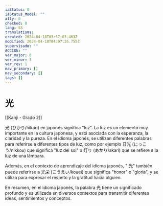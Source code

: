 ```yaml
---
iaStatus: 0
iaStatus_Model: ""
a11y: 0
checked: 0
lang: ES
translations: 
created: 2024-04-18T03:57:03.463Z
modified: 2024-04-18T04:07:26.755Z
supervisado: ""
ACCION: ""
ver_major: 0
ver_minor: 3
ver_rev: 1
nav_primary: []
nav_secondary: []
tags: []
---
```

# 光

[[Kanji - Grado 2]]

光 (ひかり/hikari) en japonés significa "luz". La luz es un elemento muy importante en la cultura japonesa, y está asociada con la esperanza, la claridad y la pureza. En el idioma japonés, se utilizan diferentes palabras para referirse a diferentes tipos de luz, como por ejemplo 日光 (にっこう/nikkou) que significa "luz del sol" o 灯り (あかり/akari) que se refiere a la luz de una lámpara.

Además, en el contexto de aprendizaje del idioma japonés, " 光" también puede referirse a 光栄 (こうえい/kouei) que significa "honor" o "gloria", y se utiliza para expresar el respeto y la gratitud hacia alguien.

En resumen, en el idioma japonés, la palabra 光 tiene un significado profundo y es utilizada en diversos contextos para transmitir diferentes ideas, sentimientos y conceptos.
